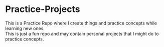 # Practice-Projects
This is a Practice Repo where I create things and practice concepts while learning new ones.<br> This is just a fun repo and may contain personal projects that I might do to practice concepts. 
